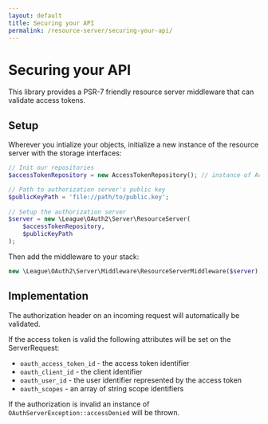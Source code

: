 ```yaml
---
layout: default
title: Securing your API
permalink: /resource-server/securing-your-api/
---
```


# Securing your API

This library provides a PSR-7 friendly resource server middleware that can validate access tokens.

## Setup

Wherever you intialize your objects, initialize a new instance of the resource server with the storage interfaces:

~~~ php
// Init our repositories
$accessTokenRepository = new AccessTokenRepository(); // instance of AccessTokenRepositoryInterface

// Path to authorization server's public key
$publicKeyPath = 'file://path/to/public.key';
        
// Setup the authorization server
$server = new \League\OAuth2\Server\ResourceServer(
    $accessTokenRepository,
    $publicKeyPath
);
~~~

Then add the middleware to your stack:

~~~ php
new \League\OAuth2\Server\Middleware\ResourceServerMiddleware($server);
~~~

## Implementation

The authorization header on an incoming request will automatically be validated.

If the access token is valid the following attributes will be set on the ServerRequest:

* `oauth_access_token_id` - the access token identifier
* `oauth_client_id` - the client identifier
* `oauth_user_id` - the user identifier represented by the access token
* `oauth_scopes` - an array of string scope identifiers

If the authorization is invalid an instance of `OAuthServerException::accessDenied` will be thrown.
